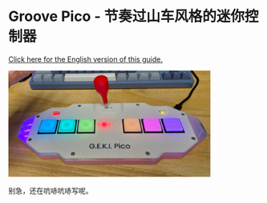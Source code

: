 # Groove Pico - 节奏过山车风格的迷你控制器
[Click here for the English version of this guide.](README.md)

<img src="doc/main.jpg" width="80%">

别急，还在吭哧吭哧写呢。
